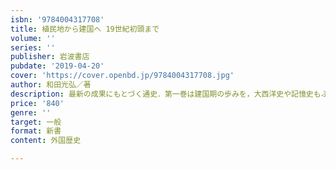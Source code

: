 ```yaml
---
isbn: '9784004317708'
title: 植民地から建国へ 19世紀初頭まで
volume: ''
series: ''
publisher: 岩波書店
pubdate: '2019-04-20'
cover: 'https://cover.openbd.jp/9784004317708.jpg'
author: 和田光弘／著
description: 最新の成果にもとづく通史．第一巻は建国期の歩みを，大西洋史や記憶史もふまえ叙述．
price: '840'
genre: ''
target: 一般
format: 新書
content: 外国歴史

---
```

